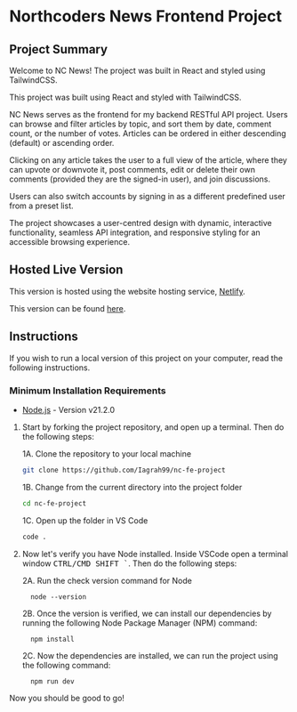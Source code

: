 # Northcoders News Frontend Project

## Project Summary

Welcome to NC News! The project was built in React and styled using TailwindCSS.

This project was built using React and styled with TailwindCSS.

NC News serves as the frontend for my backend RESTful API project. Users can browse and filter articles by topic, and sort them by date, comment count, or the number of votes. Articles can be ordered in either descending (default) or ascending order.

Clicking on any article takes the user to a full view of the article, where they can upvote or downvote it, post comments, edit or delete their own comments (provided they are the signed-in user), and join discussions.

Users can also switch accounts by signing in as a different predefined user from a preset list.

The project showcases a user-centred design with dynamic, interactive functionality, seamless API integration, and responsive styling for an accessible browsing experience.

## Hosted Live Version

This version is hosted using the website hosting service, <a href="https://www.netlify.com/">Netlify</a>.

This version can be found <a href="https://nc-news-uk.netlify.app" target="_blank">here</a>.

## Instructions

If you wish to run a local version of this project on your computer, read the following instructions.

### Minimum Installation Requirements

<ul>
  <li><a href="https://nodejs.org/en" target="_blank">Node.js</a> - Version v21.2.0</li>
</ul>

1. Start by forking the project repository, and open up a terminal. Then do the following steps:

    1A. Clone the repository to your local machine

    ```bash
    git clone https://github.com/Iagrah99/nc-fe-project
    ```

    1B. Change from the current directory into the project folder

    ```bash
    cd nc-fe-project
    ```

    1C. Open up the folder in VS Code

    ```bash
    code .
    ```

2. Now let's verify you have Node installed. Inside VSCode open a terminal window <kbd>CTRL/CMD SHIFT `</kbd>. Then do the following steps:

    2A. Run the check version command for Node
    
    ```
      node --version
    ```
    
    2B.  Once the version is verified, we can install our dependencies by running the following Node Package Manager (NPM) command: 
  
    ```
      npm install
    ```

   2C.  Now the dependencies are installed, we can run the project using the following command:
  
    ```
      npm run dev
    ```
    
Now you should be good to go! 
